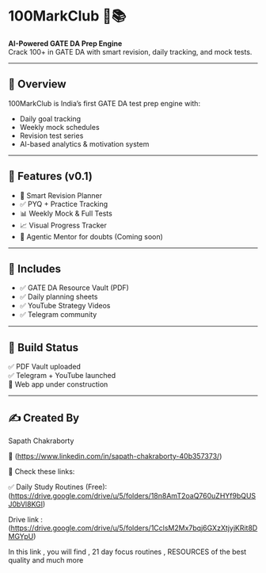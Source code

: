 # 100MarkClub 🎯📚

**AI-Powered GATE DA Prep Engine**  
Crack 100+ in GATE DA with smart revision, daily tracking, and mock tests.

---

## 🎯 Overview

100MarkClub is India’s first GATE DA test prep engine with:

- Daily goal tracking  
- Weekly mock schedules  
- Revision test series  
- AI-based analytics & motivation system

---

## 🧠 Features (v0.1)

- 📅 Smart Revision Planner  
- ✅ PYQ + Practice Tracking  
- 📊 Weekly Mock & Full Tests  
- 📈 Visual Progress Tracker  
- 🧠 Agentic Mentor for doubts (Coming soon)

---

## 📂 Includes

- ✅ GATE DA Resource Vault (PDF)  
- ✅ Daily planning sheets  
- ✅ YouTube Strategy Videos  
- ✅ Telegram community

---

## 📅 Build Status

✅ PDF Vault uploaded  
✅ Telegram + YouTube launched  
🚧 Web app under construction

---

## ✍️ Created By

Sapath Chakraborty  

🔗 (https://www.linkedin.com/in/sapath-chakraborty-40b357373/)

📄  Check these links: 

✅ Daily Study Routines (Free):(https://drive.google.com/drive/u/5/folders/18n8AmT2oaQ760uZHYf9bQUSJ0bVl8KGI)


Drive link : (https://drive.google.com/drive/u/5/folders/1CclsM2Mx7bqj6GXzXtjyjKRit8DMGYpU)

In this link , you will find , 21 day focus routines , RESOURCES of the best quality and much more

